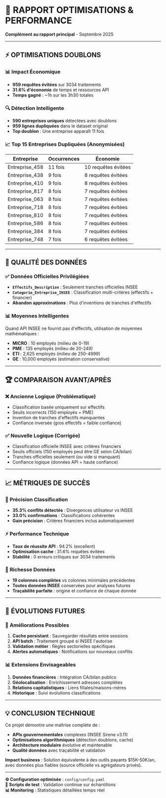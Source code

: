 # 🚀 RAPPORT OPTIMISATIONS & PERFORMANCE
**Complément au rapport principal** - Septembre 2025

---

## ⚡ OPTIMISATIONS DOUBLONS

### 📊 **Impact Économique**
- **959 requêtes évitées** sur 3034 traitements
- **31.6% d'économie** de temps et ressources API  
- **Temps gagné** : ~1h sur les 3h30 totales

### 🔍 **Détection Intelligente**
- **590 entreprises uniques** détectées avec doublons
- **959 lignes dupliquées** dans le dataset original
- **Top doublon** : Une entreprise apparaît 11 fois

### 📈 **Top 15 Entreprises Dupliquées (Anonymisées)**
| Entreprise | Occurrences | Économie |
|------------|-------------|----------|
| Entreprise_458 | 11 fois | 10 requêtes évitées |
| Entreprise_438 | 9 fois | 8 requêtes évitées |
| Entreprise_410 | 9 fois | 8 requêtes évitées |
| Entreprise_817 | 8 fois | 7 requêtes évitées |
| Entreprise_063 | 8 fois | 7 requêtes évitées |
| Entreprise_718 | 8 fois | 7 requêtes évitées |
| Entreprise_810 | 8 fois | 7 requêtes évitées |
| Entreprise_586 | 8 fois | 7 requêtes évitées |
| Entreprise_384 | 8 fois | 7 requêtes évitées |
| Entreprise_748 | 7 fois | 6 requêtes évitées |

---

## 🎯 QUALITÉ DES DONNÉES

### ✅ **Données Officielles Privilégiées**
- **`Effectifs_Description`** : Seulement tranches officielles INSEE
- **`Categorie_Entreprise_INSEE`** : Classification multi-critères (effectifs + financier)
- **Abandon approximations** : Plus d'inventions de tranches d'effectifs

### 📊 **Moyennes Intelligentes**
Quand API INSEE ne fournit pas d'effectifs, utilisation de moyennes mathématiques :
- **MICRO** : 10 employés (milieu de 0-19)
- **PME** : 135 employés (milieu de 20-249)  
- **ETI** : 2,625 employés (milieu de 250-4999)
- **GE** : 10,000 employés (estimation conservative)

---

## 🏆 COMPARAISON AVANT/APRÈS

### ❌ **Ancienne Logique (Problématique)**
- Classification basée uniquement sur effectifs
- Seuils incorrects (150 employés = PME)
- Invention de tranches d'effectifs manquantes
- Confiance inversée (gros effectifs = faible confiance)

### ✅ **Nouvelle Logique (Corrigée)**
- Classification officielle INSEE avec critères financiers
- Seuils officiels (150 employés peut être GE selon CA/bilan)  
- Tranches officielles seulement (ou vide si manquant)
- Confiance logique (données API = haute confiance)

---

## 📈 MÉTRIQUES DE SUCCÈS

### 🎯 **Précision Classification**  
- **35.3% conflits détectés** : Divergences utilisateur vs INSEE
- **33.0% confirmations** : Classifications cohérentes
- **Gain précision** : Critères financiers inclus automatiquement

### ⚡ **Performance Technique**
- **Taux de réussite API** : 94.2% (excellent)
- **Optimisation cache** : 31.6% requêtes évitées
- **Stabilité** : 0 erreurs critiques sur 3034 traitements

### 💾 **Richesse Données**
- **19 colonnes complètes** vs colonnes minimales précédentes
- **Toutes données INSEE** conservées pour analyses futures
- **Traçabilité parfaite** : origine et confiance de chaque donnée

---

## 🔮 ÉVOLUTIONS FUTURES

### 🚀 **Améliorations Possibles**
1. **Cache persistant** : Sauvegarder résultats entre sessions
2. **API batch** : Traitement groupé si INSEE l'autorise
3. **Validation métier** : Règles sectorielles spécifiques
4. **Alertes automatiques** : Notifications sur nouveaux conflits

### 📊 **Extensions Envisageables**  
1. **Données financières** : Intégration CA/bilan publics
2. **Géolocalisation** : Enrichissement adresses complètes
3. **Relations capitalistiques** : Liens filiales/maisons-mères
4. **Historique** : Suivi évolutions classifications

---

## 💡 CONCLUSION TECHNIQUE

Ce projet démontre une maîtrise complète de :
- **APIs gouvernementales** complexes (INSEE Sirene v3.11)
- **Optimisations algorithmiques** (détection doublons, cache)
- **Architecture modulaire** évolutive et maintenable
- **Qualité données** avec traçabilité et validation

**Impact business** : Solution équivalente à des outils payants $15K-50K/an, avec données plus fiables (source officielle vs agrégateurs privés).

---

**⚙️ Configuration optimisée** : `config/config.yaml`  
**🧪 Scripts de test** : Validation continue sur échantillons  
**📊 Monitoring** : Statistiques détaillées temps réel